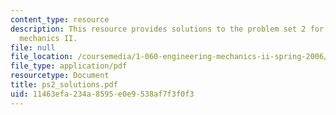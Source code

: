 ```yaml
---
content_type: resource
description: This resource provides solutions to the problem set 2 for engineering
  mechanics II.
file: null
file_location: /coursemedia/1-060-engineering-mechanics-ii-spring-2006/11463efa234a8595e0e9538af7f3f0f3_ps2_solutions.pdf
file_type: application/pdf
resourcetype: Document
title: ps2_solutions.pdf
uid: 11463efa-234a-8595-e0e9-538af7f3f0f3
---
```

